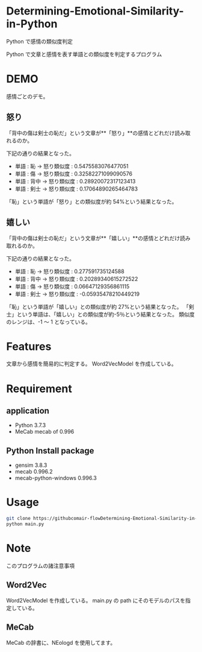 # Determining-Emotional-Similarity-in-Python

Python で感情の類似度判定

Python で文章と感情を表す単語との類似度を判定するプログラム

# DEMO

感情ごとのデモ。

## 怒り

「背中の傷は剣士の恥だ」という文章が**「怒り」**の感情とどれだけ読み取れるのか。

下記の通りの結果となった。

- 単語 : 恥 → 怒り類似度 : 0.5475583076477051
- 単語 : 傷 → 怒り類似度 : 0.32582271099090576
- 単語 : 背中 → 怒り類似度 : 0.28920072317123413
- 単語 : 剣士 → 怒り類似度 : 0.17064890265464783

「恥」という単語が「怒り」との類似度が約 54%という結果となった。

## 嬉しい

「背中の傷は剣士の恥だ」という文章が**「嬉しい」**の感情とどれだけ読み取れるのか。

下記の通りの結果となった。

- 単語 : 恥 → 怒り類似度 : 0.277591735124588
- 単語 : 背中 → 怒り類似度 : 0.20289340615272522
- 単語 : 傷 → 怒り類似度 : 0.06647129356861115
- 単語 : 剣士 → 怒り類似度 : -0.05935478210449219

「恥」という単語が「嬉しい」との類似度が約 27%という結果となった。
「剣士」という単語は、「嬉しい」との類似度が約-5％という結果となった。
類似度のレンジは、-1 ～ 1 となっている。

# Features

文章から感情を簡易的に判定する。
Word2VecModel を作成している。

# Requirement

## application

- Python 3.7.3
- MeCab mecab of 0.996

## Python Install package

- gensim 3.8.3
- mecab 0.996.2
- mecab-python-windows 0.996.3

# Usage

```bash
git clone https://githubcomair-flowDetermining-Emotional-Similarity-in-Python.git
python main.py
```

# Note

このプログラムの諸注意事項

## Word2Vec

Word2VecModel を作成している。
main.py の path にそのモデルのパスを指定している。

## MeCab

MeCab の辞書に、NEologd を使用してます。
